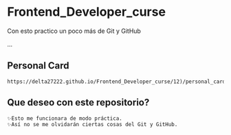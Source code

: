# Frontend_Developer_curse
Con esto practico un poco más de Git y GitHub

...
## Personal Card
    https://delta27222.github.io/Frontend_Developer_curse/12)/personal_card.html

## Que deseo con este repositorio?

    ✨Esto me funcionara de modo práctica.
    ✨Así no se me olvidarán ciertas cosas del Git y GitHub.
